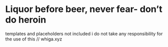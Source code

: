 # Liquor before beer, never fear- don’t do heroin
templates and placeholders not included
i do not take any responsibility for the use of this
// whiga.xyz

